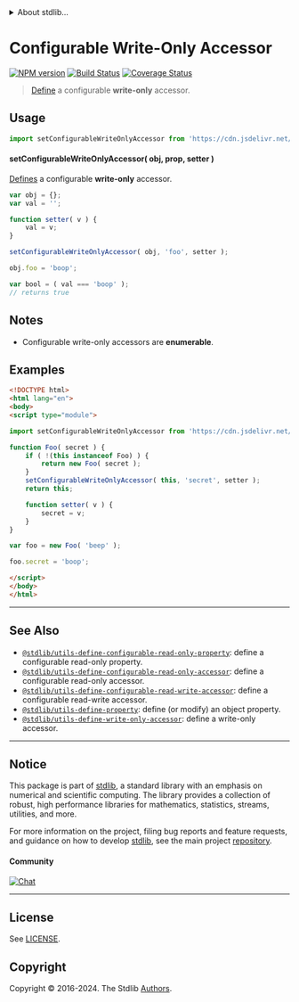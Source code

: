 <!--

@license Apache-2.0

Copyright (c) 2019 The Stdlib Authors.

Licensed under the Apache License, Version 2.0 (the "License");
you may not use this file except in compliance with the License.
You may obtain a copy of the License at

   http://www.apache.org/licenses/LICENSE-2.0

Unless required by applicable law or agreed to in writing, software
distributed under the License is distributed on an "AS IS" BASIS,
WITHOUT WARRANTIES OR CONDITIONS OF ANY KIND, either express or implied.
See the License for the specific language governing permissions and
limitations under the License.

-->


<details>
  <summary>
    About stdlib...
  </summary>
  <p>We believe in a future in which the web is a preferred environment for numerical computation. To help realize this future, we've built stdlib. stdlib is a standard library, with an emphasis on numerical and scientific computation, written in JavaScript (and C) for execution in browsers and in Node.js.</p>
  <p>The library is fully decomposable, being architected in such a way that you can swap out and mix and match APIs and functionality to cater to your exact preferences and use cases.</p>
  <p>When you use stdlib, you can be absolutely certain that you are using the most thorough, rigorous, well-written, studied, documented, tested, measured, and high-quality code out there.</p>
  <p>To join us in bringing numerical computing to the web, get started by checking us out on <a href="https://github.com/stdlib-js/stdlib">GitHub</a>, and please consider <a href="https://opencollective.com/stdlib">financially supporting stdlib</a>. We greatly appreciate your continued support!</p>
</details>

# Configurable Write-Only Accessor

[![NPM version][npm-image]][npm-url] [![Build Status][test-image]][test-url] [![Coverage Status][coverage-image]][coverage-url] <!-- [![dependencies][dependencies-image]][dependencies-url] -->

> [Define][@stdlib/utils/define-property] a configurable **write-only** accessor.



<section class="usage">

## Usage

<!-- eslint-disable id-length -->

```javascript
import setConfigurableWriteOnlyAccessor from 'https://cdn.jsdelivr.net/gh/stdlib-js/utils-define-configurable-write-only-accessor@esm/index.mjs';
```

#### setConfigurableWriteOnlyAccessor( obj, prop, setter )

[Defines][@stdlib/utils/define-property] a configurable **write-only** accessor.

<!-- eslint-disable id-length -->

```javascript
var obj = {};
var val = '';

function setter( v ) {
    val = v;
}

setConfigurableWriteOnlyAccessor( obj, 'foo', setter );

obj.foo = 'boop';

var bool = ( val === 'boop' );
// returns true
```

</section>

<!-- /.usage -->

<section class="notes">

## Notes

-   Configurable write-only accessors are **enumerable**.

</section>

<!-- /.notes -->

<section class="examples">

## Examples

<!-- eslint-disable id-length -->

<!-- eslint no-undef: "error" -->

```html
<!DOCTYPE html>
<html lang="en">
<body>
<script type="module">

import setConfigurableWriteOnlyAccessor from 'https://cdn.jsdelivr.net/gh/stdlib-js/utils-define-configurable-write-only-accessor@esm/index.mjs';

function Foo( secret ) {
    if ( !(this instanceof Foo) ) {
        return new Foo( secret );
    }
    setConfigurableWriteOnlyAccessor( this, 'secret', setter );
    return this;

    function setter( v ) {
        secret = v;
    }
}

var foo = new Foo( 'beep' );

foo.secret = 'boop';

</script>
</body>
</html>
```

</section>

<!-- /.examples -->

<!-- Section for related `stdlib` packages. Do not manually edit this section, as it is automatically populated. -->

<section class="related">

* * *

## See Also

-   <span class="package-name">[`@stdlib/utils-define-configurable-read-only-property`][@stdlib/utils/define-configurable-read-only-property]</span><span class="delimiter">: </span><span class="description">define a configurable read-only property.</span>
-   <span class="package-name">[`@stdlib/utils-define-configurable-read-only-accessor`][@stdlib/utils/define-configurable-read-only-accessor]</span><span class="delimiter">: </span><span class="description">define a configurable read-only accessor.</span>
-   <span class="package-name">[`@stdlib/utils-define-configurable-read-write-accessor`][@stdlib/utils/define-configurable-read-write-accessor]</span><span class="delimiter">: </span><span class="description">define a configurable read-write accessor.</span>
-   <span class="package-name">[`@stdlib/utils-define-property`][@stdlib/utils/define-property]</span><span class="delimiter">: </span><span class="description">define (or modify) an object property.</span>
-   <span class="package-name">[`@stdlib/utils-define-write-only-accessor`][@stdlib/utils/define-write-only-accessor]</span><span class="delimiter">: </span><span class="description">define a write-only accessor.</span>

</section>

<!-- /.related -->

<!-- Section for all links. Make sure to keep an empty line after the `section` element and another before the `/section` close. -->


<section class="main-repo" >

* * *

## Notice

This package is part of [stdlib][stdlib], a standard library with an emphasis on numerical and scientific computing. The library provides a collection of robust, high performance libraries for mathematics, statistics, streams, utilities, and more.

For more information on the project, filing bug reports and feature requests, and guidance on how to develop [stdlib][stdlib], see the main project [repository][stdlib].

#### Community

[![Chat][chat-image]][chat-url]

---

## License

See [LICENSE][stdlib-license].


## Copyright

Copyright &copy; 2016-2024. The Stdlib [Authors][stdlib-authors].

</section>

<!-- /.stdlib -->

<!-- Section for all links. Make sure to keep an empty line after the `section` element and another before the `/section` close. -->

<section class="links">

[npm-image]: http://img.shields.io/npm/v/@stdlib/utils-define-configurable-write-only-accessor.svg
[npm-url]: https://npmjs.org/package/@stdlib/utils-define-configurable-write-only-accessor

[test-image]: https://github.com/stdlib-js/utils-define-configurable-write-only-accessor/actions/workflows/test.yml/badge.svg?branch=v0.2.1
[test-url]: https://github.com/stdlib-js/utils-define-configurable-write-only-accessor/actions/workflows/test.yml?query=branch:v0.2.1

[coverage-image]: https://img.shields.io/codecov/c/github/stdlib-js/utils-define-configurable-write-only-accessor/main.svg
[coverage-url]: https://codecov.io/github/stdlib-js/utils-define-configurable-write-only-accessor?branch=main

<!--

[dependencies-image]: https://img.shields.io/david/stdlib-js/utils-define-configurable-write-only-accessor.svg
[dependencies-url]: https://david-dm.org/stdlib-js/utils-define-configurable-write-only-accessor/main

-->

[chat-image]: https://img.shields.io/gitter/room/stdlib-js/stdlib.svg
[chat-url]: https://app.gitter.im/#/room/#stdlib-js_stdlib:gitter.im

[stdlib]: https://github.com/stdlib-js/stdlib

[stdlib-authors]: https://github.com/stdlib-js/stdlib/graphs/contributors

[umd]: https://github.com/umdjs/umd
[es-module]: https://developer.mozilla.org/en-US/docs/Web/JavaScript/Guide/Modules

[deno-url]: https://github.com/stdlib-js/utils-define-configurable-write-only-accessor/tree/deno
[deno-readme]: https://github.com/stdlib-js/utils-define-configurable-write-only-accessor/blob/deno/README.md
[umd-url]: https://github.com/stdlib-js/utils-define-configurable-write-only-accessor/tree/umd
[umd-readme]: https://github.com/stdlib-js/utils-define-configurable-write-only-accessor/blob/umd/README.md
[esm-url]: https://github.com/stdlib-js/utils-define-configurable-write-only-accessor/tree/esm
[esm-readme]: https://github.com/stdlib-js/utils-define-configurable-write-only-accessor/blob/esm/README.md
[branches-url]: https://github.com/stdlib-js/utils-define-configurable-write-only-accessor/blob/main/branches.md

[stdlib-license]: https://raw.githubusercontent.com/stdlib-js/utils-define-configurable-write-only-accessor/main/LICENSE

<!-- <related-links> -->

[@stdlib/utils/define-configurable-read-only-property]: https://github.com/stdlib-js/utils-define-configurable-read-only-property/tree/esm

[@stdlib/utils/define-configurable-read-only-accessor]: https://github.com/stdlib-js/utils-define-configurable-read-only-accessor/tree/esm

[@stdlib/utils/define-configurable-read-write-accessor]: https://github.com/stdlib-js/utils-define-configurable-read-write-accessor/tree/esm

[@stdlib/utils/define-property]: https://github.com/stdlib-js/utils-define-property/tree/esm

[@stdlib/utils/define-write-only-accessor]: https://github.com/stdlib-js/utils-define-write-only-accessor/tree/esm

<!-- </related-links> -->

</section>

<!-- /.links -->
